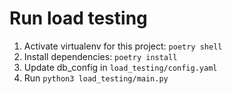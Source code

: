 # Run load testing

1. Activate virtualenv for this project: `poetry shell`
2. Install dependencies: `poetry install` 
3. Update db_config in `load_testing/config.yaml`
4. Run `python3 load_testing/main.py`
